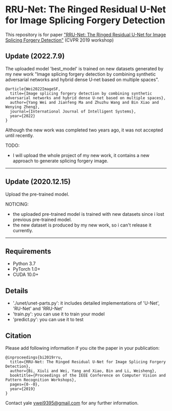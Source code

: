 # RRU-Net: The Ringed Residual U-Net for Image Splicing Forgery Detection
This repository is for paper ["RRU-Net: The Ringed Residual U-Net for Image Splicing Forgery Detection"](http://openaccess.thecvf.com/content_CVPRW_2019/html/CV-COPS/Bi_RRU-Net_The_Ringed_Residual_U-Net_for_Image_Splicing_Forgery_Detection_CVPRW_2019_paper.html) (CVPR 2019 workshop)

## Update (2022.7.9)
The uploaded model 'best_model' is trained on new datasets generated by my new work "Image splicing forgery detection by combining synthetic adversarial networks and hybrid dense U‐net based on multiple spaces".

```shell
@article{Wei2022ImageSF,
  title={Image splicing forgery detection by combining synthetic adversarial networks and hybrid dense U‐net based on multiple spaces},
  author={Yang Wei and Jianfeng Ma and Zhuzhu Wang and Bin Xiao and Wenying Zheng},
  journal={International Journal of Intelligent Systems},
  year={2022}
}
```

Although the new work was completed two years ago, it was not accepted until recently.

TODO:
- I will upload the whole project of my new work, it contains a new approach to generate splicing forgery image.

------

## Update (2020.12.15)
Upload the pre-trained model.

NOTICING: 
- the uploaded pre-trained model is trained with new datasets since i lost previous pre-trained model.
- the new dataset is produced by my new work, so i can't release it currently.

------

## Requirements
- Python 3.7
- PyTorch 1.0+ 
- CUDA 10.0+

## Details
 - './unet/unet-parts.py': it includes detailed implementations of 'U-Net', 'RU-Net' and 'RRU-Net'
 - 'train.py': you can use it to train your model
 - 'predict.py': you can use it to test

## Citation
Please add following information if you cite the paper in your publication:
```shell
@inproceedings{bi2019rru,
  title={RRU-Net: The Ringed Residual U-Net for Image Splicing Forgery Detection},
  author={Bi, Xiuli and Wei, Yang and Xiao, Bin and Li, Weisheng},
  booktitle={Proceedings of the IEEE Conference on Computer Vision and Pattern Recognition Workshops},
  pages={0--0},
  year={2019}
}
```

Contact yale ywei9395@gmail.com for any further information.
